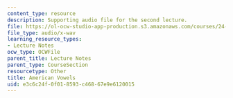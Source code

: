 ```yaml
---
content_type: resource
description: Supporting audio file for the second lecture.
file: https://ol-ocw-studio-app-production.s3.amazonaws.com/courses/24-910-topics-in-linguistic-theory-laboratory-phonology-spring-2007/e3c6c24f0f018593c46867e9e6120015_american_vowels.wav
file_type: audio/x-wav
learning_resource_types:
- Lecture Notes
ocw_type: OCWFile
parent_title: Lecture Notes
parent_type: CourseSection
resourcetype: Other
title: American Vowels
uid: e3c6c24f-0f01-8593-c468-67e9e6120015
---
```

